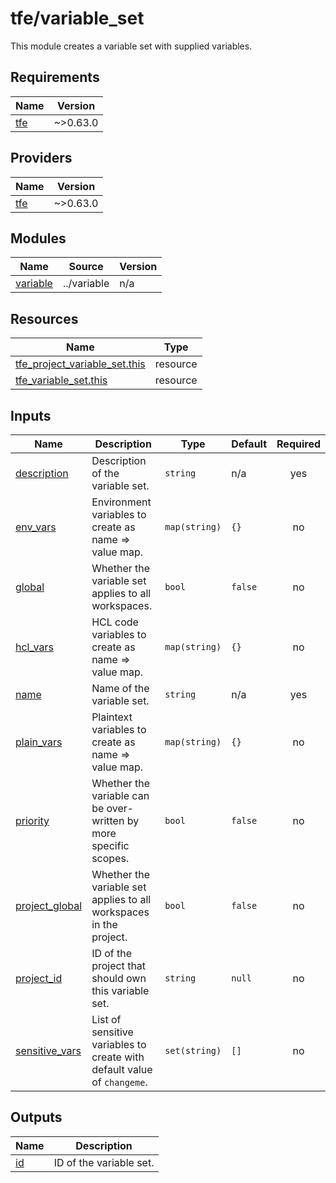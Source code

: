 # tfe/variable_set

This module creates a variable set with supplied variables.

<!-- BEGIN_TF_DOCS -->
## Requirements

| Name | Version |
|------|---------|
| <a name="requirement_tfe"></a> [tfe](#requirement\_tfe) | ~>0.63.0 |

## Providers

| Name | Version |
|------|---------|
| <a name="provider_tfe"></a> [tfe](#provider\_tfe) | ~>0.63.0 |

## Modules

| Name | Source | Version |
|------|--------|---------|
| <a name="module_variable"></a> [variable](#module\_variable) | ../variable | n/a |

## Resources

| Name | Type |
|------|------|
| [tfe_project_variable_set.this](https://registry.terraform.io/providers/hashicorp/tfe/latest/docs/resources/project_variable_set) | resource |
| [tfe_variable_set.this](https://registry.terraform.io/providers/hashicorp/tfe/latest/docs/resources/variable_set) | resource |

## Inputs

| Name | Description | Type | Default | Required |
|------|-------------|------|---------|:--------:|
| <a name="input_description"></a> [description](#input\_description) | Description of the variable set. | `string` | n/a | yes |
| <a name="input_env_vars"></a> [env\_vars](#input\_env\_vars) | Environment variables to create as name => value map. | `map(string)` | `{}` | no |
| <a name="input_global"></a> [global](#input\_global) | Whether the variable set applies to all workspaces. | `bool` | `false` | no |
| <a name="input_hcl_vars"></a> [hcl\_vars](#input\_hcl\_vars) | HCL code variables to create as name => value map. | `map(string)` | `{}` | no |
| <a name="input_name"></a> [name](#input\_name) | Name of the variable set. | `string` | n/a | yes |
| <a name="input_plain_vars"></a> [plain\_vars](#input\_plain\_vars) | Plaintext variables to create as name => value map. | `map(string)` | `{}` | no |
| <a name="input_priority"></a> [priority](#input\_priority) | Whether the variable can be over-written by more specific scopes. | `bool` | `false` | no |
| <a name="input_project_global"></a> [project\_global](#input\_project\_global) | Whether the variable set applies to all workspaces in the project. | `bool` | `false` | no |
| <a name="input_project_id"></a> [project\_id](#input\_project\_id) | ID of the project that should own this variable set. | `string` | `null` | no |
| <a name="input_sensitive_vars"></a> [sensitive\_vars](#input\_sensitive\_vars) | List of sensitive variables to create with default value of `changeme`. | `set(string)` | `[]` | no |

## Outputs

| Name | Description |
|------|-------------|
| <a name="output_id"></a> [id](#output\_id) | ID of the variable set. |
<!-- END_TF_DOCS -->